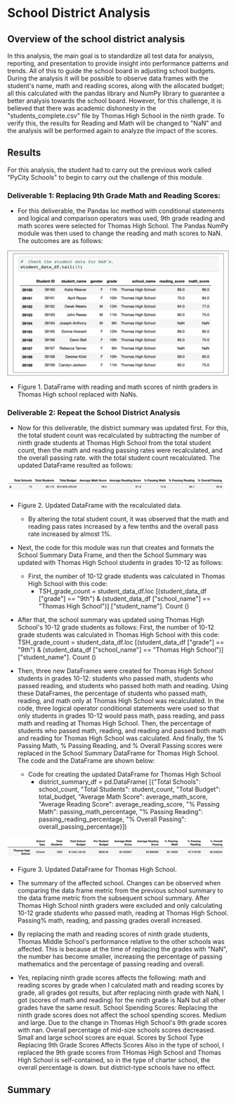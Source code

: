 # School District Analysis

## Overview of the school district analysis
In this analysis, the main goal is to standardize all test data for analysis, reporting, and presentation to provide insight into performance patterns and trends. All of this to guide the school board in adjusting school budgets. During the analysis it will be possible to observe data frames with the student's name, math and reading scores, along with the allocated budget; all this calculated with the pandas library and NumPy library to guarantee a better analysis towards the school board.
However, for this challenge, it is believed that there was academic dishonesty in the "students_complete.csv" file by Thomas High School in the ninth grade. To verify this, the results for Reading and Math will be changed to "NaN" and the analysis will be performed again to analyze the impact of the scores.

## Results
For this analysis, the student had to carry out the previous work called "PyCity Schools" to begin to carry out the challenge of this module.

### Deliverable 1: Replacing 9th Grade Math and Reading Scores:
- For this deliverable, the Pandas loc method with conditional statements and logical and comparison operators was used, 9th grade reading and math scores were selected for Thomas High School. The Pandas NumPy module was then used to change the reading and math scores to NaN. The outcomes are as follows:

![](https://github.com/Frankdiazw/School-District-Analysis/blob/main/Resources/Deliverable%201.png)

- Figure 1. DataFrame with reading and math scores of ninth graders in Thomas High school replaced with NaNs. 

### Deliverable 2: Repeat the School District Analysis
- Now for this deliverable, the district summary was updated first. For this, the total student count was recalculated by subtracting the number of ninth grade students at Thomas High School from the total student count, then the math and reading passing rates were recalculated, and the overall passing rate. with the total student count recalculated. The updated DataFrame resulted as follows:

![](https://github.com/Frankdiazw/School-District-Analysis/blob/main/Resources/Deliverable%202.1.png)

- Figure 2. Updated DataFrame with the recalculated data.

  - By altering the total student count, it was observed that the math and reading pass rates increased by a few tenths and the overall pass rate increased by almost 1%.

- Next, the code for this module was run that creates and formats the School Summary Data Frame, and then the School Summary was updated with Thomas High School students in grades 10-12 as follows: 
  - First, the number of 10-12 grade students was calculated in Thomas High School with this code: 
    - TSH_grade_count = student_data_df.loc [(student_data_df ["grade"] == "9th") & (student_data_df ["school_name"] == "Thomas High School")] ["student_name"]. Count ()

- After that, the school summary was updated using Thomas High School's 10-12 grade students as follows: First, the number of 10-12 grade students was calculated in Thomas High School with this code: TSH_grade_count = student_data_df.loc [(student_data_df ["grade"] == "9th") & (student_data_df ["school_name"] == "Thomas High School")] ["student_name"]. Count ()

- Then, three new DataFrames were created for Thomas High School students in grades 10-12: students who passed math, students who passed reading, and students who passed both math and reading. Using these DataFrames, the percentage of students who passed math, reading, and math only at Thomas High School was recalculated. In the code, three logical operator conditional statements were used so that only students in grades 10-12 would pass math, pass reading, and pass math and reading at Thomas High School. Then, the percentage of students who passed math, reading, and reading and passed both math and reading for Thomas High School was calculated. And finally, the % Passing Math, % Passing Reading, and % Overall Passing scores were replaced in the School Summary DataFrame for Thomas High School. The code and the DataFrame are shown below:
  - Code for creating the updated DataFrame for Thomas High School
    - district_summary_df = pd.DataFrame(
          [{"Total Schools": school_count, 
          "Total Students": student_count, 
          "Total Budget": total_budget,
          "Average Math Score": average_math_score, 
          "Average Reading Score": average_reading_score,
          "% Passing Math": passing_math_percentage,
         "% Passing Reading": passing_reading_percentage,
        "% Overall Passing": overall_passing_percentage}])
        
![](https://github.com/Frankdiazw/School-District-Analysis/blob/main/Resources/Deliverable%202.2.png)

- Figure 3. Updated DataFrame for Thomas High School.

- The summary of the affected school. Changes can be observed when comparing the data frame metric from the previous school summary to the data frame metric from the subsequent school summary. After Thomas High School ninth graders were excluded and only calculating 10-12 grade students who passed math, reading at Thomas High School. Passing% math, reading, and passing grades overall increased.

- By replacing the math and reading scores of ninth grade students, Thomas Middle School's performance relative to the other schools was affected. This is because at the time of replacing the grades with "NaN", the number has become smaller, increasing the percentage of passing mathematics and the percentage of passing reading and overall.

- Yes, replacing ninth grade scores affects the following: math and reading scores by grade when I calculated math and reading scores by grade, all grades got results, but after replacing ninth grade with NaN, I got (scores of math and reading) for the ninth grade is NaN but all other grades have the same result. School Spending Scores: Replacing the ninth grade scores does not affect the school spending scores. Medium and large. Due to the change in Thomas High School's 9th grade scores with nan. Overall percentage of mid-size schools scores decreased. Small and large school scores are equal. Scores by School Type Replacing 9th Grade Scores Affects Scores Also in the type of school, I replaced the 9th grade scores from THomas High School and Thomas High School is self-contained, so in the type of charter school, the overall percentage is down. but district-type schools have no effect. 

## Summary
